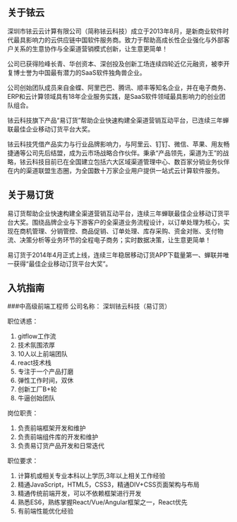 
## 关于铱云
深圳市铱云云计算有限公司（简称铱云科技）成立于2013年8月，是新商业软件时代最具影响力的云供应链中国软件服务商。致力于帮助高成长性企业强化与外部客户关系的生意协作与全渠道营销模式创新，让生意更简单！

公司已获得险峰长青、华创资本、深创投及创新工场连续四轮近亿元融资，被李开复博士誉为中国最有潜力的SaaS软件独角兽企业。

公司创始团队成员来自金蝶、阿里巴巴、腾讯、顺丰等知名企业，并在电子商务、ERP和云计算领域具有18年企业服务实践，是SaaS软件领域最具影响力的创业团队组合。

铱云科技旗下产品“易订货”帮助企业快速构建全渠道营销互动平台，已连续三年蝉联最佳企业移动订货平台大奖。

铱云科技凭借产品实力与行业品牌影响力，与阿里云、钉钉、微信、苹果、用友畅捷通等公司先后结盟，成为云市场战略合作伙伴。秉承“产品领先，渠道为王”的战略，铱云科技目前已在全国建立包括六大区域渠道管理中心、数百家分销业务伙伴在内的渠道联盟生态圈，为全国数十万家企业用户提供一站式云计算软件服务。

## 关于易订货
易订货帮助企业快速构建全渠道营销互动平台，连续三年蝉联最佳企业移动订货平台大奖。围绕品牌企业与下游客户的全渠道业务流程设计，以订单处理为核心，实现在商机管理、分销管控、商品促销、订单处理、库存采购、资金对账、支付物流、决策分析等业务环节的全程电子商务；实时数据决策，让生意更简单！

易订货于2014年4月正式上线，连续三年稳居移动订货APP下载量第一、蝉联并唯一获得“最佳企业移动订货平台大奖”。

## 入坑指南
###中高级前端工程师
公司名称：
深圳铱云科技（易订货）

职位诱惑：
1. gitflow工作流
2. 技术氛围浓厚
3. 10人以上前端团队
4. react技术栈
5. 专注于一个产品打磨
6. 弹性工作时间，双休
7. 创新工厂B+轮
8. 牛逼创始团队

岗位职责：
1. 负责前端框架开发和维护
2. 负责前端组件库的开发和维护
3. 负责易订货产品开发和日常迭代

职位要求：
1. 计算机或相关专业本科以上学历,3年以上相关工作经验
2. 精通JavaScript，HTML5，CSS3，精通DIV+CSS页面架构与布局
3. 精通传统前端开发，可以不依赖框架进行开发
4. 熟悉ES6，熟练掌握React/Vue/Angular框架之一，React优先
5. 有前端性能优化经验
